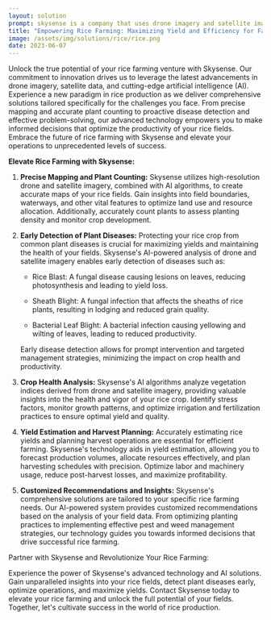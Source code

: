 ```yaml
---
layout: solution
prompt: skysense is a company that uses drone imagery and satellite imagery together with ai to provide solutions for rice farming. this includes mapping, plant counting, detecting plant disease, and other problems common to rice production. target customer is rice farm owners and managers. write a landing page for this. make sure to list examples of common plant disease for rice farming.
title: "Empowering Rice Farming: Maximizing Yield and Efficiency for Farmers"
image: /assets/img/solutions/rice/rice.png
date: 2023-06-07
---
```


Unlock the true potential of your rice farming venture with Skysense. Our commitment to innovation drives us to leverage the latest advancements in drone imagery, satellite data, and cutting-edge artificial intelligence (AI). Experience a new paradigm in rice production as we deliver comprehensive solutions tailored specifically for the challenges you face. From precise mapping and accurate plant counting to proactive disease detection and effective problem-solving, our advanced technology empowers you to make informed decisions that optimize the productivity of your rice fields. Embrace the future of rice farming with Skysense and elevate your operations to unprecedented levels of success.

**Elevate Rice Farming with Skysense:**

1. **Precise Mapping and Plant Counting:** Skysense utilizes high-resolution drone and satellite imagery, combined with AI algorithms, to create accurate maps of your rice fields. Gain insights into field boundaries, waterways, and other vital features to optimize land use and resource allocation. Additionally, accurately count plants to assess planting density and monitor crop development.

2. **Early Detection of Plant Diseases:** Protecting your rice crop from common plant diseases is crucial for maximizing yields and maintaining the health of your fields. Skysense's AI-powered analysis of drone and satellite imagery enables early detection of diseases such as:

   - Rice Blast: A fungal disease causing lesions on leaves, reducing photosynthesis and leading to yield loss.
   
   - Sheath Blight: A fungal infection that affects the sheaths of rice plants, resulting in lodging and reduced grain quality.
   
   - Bacterial Leaf Blight: A bacterial infection causing yellowing and wilting of leaves, leading to reduced productivity.

   Early disease detection allows for prompt intervention and targeted management strategies, minimizing the impact on crop health and productivity.

3. **Crop Health Analysis:** Skysense's AI algorithms analyze vegetation indices derived from drone and satellite imagery, providing valuable insights into the health and vigor of your rice crop. Identify stress factors, monitor growth patterns, and optimize irrigation and fertilization practices to ensure optimal yield and quality.

4. **Yield Estimation and Harvest Planning:** Accurately estimating rice yields and planning harvest operations are essential for efficient farming. Skysense's technology aids in yield estimation, allowing you to forecast production volumes, allocate resources effectively, and plan harvesting schedules with precision. Optimize labor and machinery usage, reduce post-harvest losses, and maximize profitability.

5. **Customized Recommendations and Insights:** Skysense's comprehensive solutions are tailored to your specific rice farming needs. Our AI-powered system provides customized recommendations based on the analysis of your field data. From optimizing planting practices to implementing effective pest and weed management strategies, our technology guides you towards informed decisions that drive successful rice farming.

Partner with Skysense and Revolutionize Your Rice Farming:

Experience the power of Skysense's advanced technology and AI solutions. Gain unparalleled insights into your rice fields, detect plant diseases early, optimize operations, and maximize yields. Contact Skysense today to elevate your rice farming and unlock the full potential of your fields. Together, let's cultivate success in the world of rice production.